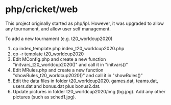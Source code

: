 # php/cricket/web
This project originally started as php/ipl. However, it was upgraded to allow any tournament, and allow user self management.

To add a new tournament (e.g. t20_worldcup2020)
1. cp index_template.php index_t20_worldcup2020.php
2. cp -r template t20_worldcup2020
3. Edit MConfig.php and create a new function "initvars_t20_worldcup2020()" and call it in "initvars()"
4. Edit MRules.php and create a new function "showRules_t20_worldcup2020()" and call it in "showRules()"
5. Edit the data files in folder t20_worldcup2020. games.dat, teams.dat, users.dat and bonus.dat plus bonus2.dat.
6. Update pictures in folder t20_worldcup2020/img (bg.jpg). Add any other pictures (such as sched1.jpg).
